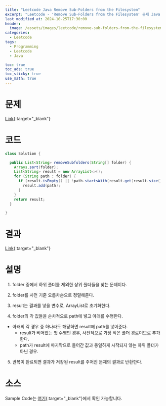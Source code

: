 ```yaml
---
title: "Leetcode Java Remove Sub-Folders from the Filesystem"
excerpt: "Leetcode - 'Remove Sub-Folders from the Filesystem' 문제 Java 풀이"
last_modified_at: 2024-10-25T17:30:00
header:
  image: /assets/images/leetcode/remove-sub-folders-from-the-filesystem.png
categories:
  - Leetcode
tags:
  - Programming
  - Leetcode
  - Java

toc: true
toc_ads: true
toc_sticky: true
use_math: true
---
```

# 문제
[Link](https://leetcode.com/problems/remove-sub-folders-from-the-filesystem/){:target="_blank"}

# 코드
```java
class Solution {

  public List<String> removeSubfolders(String[] folder) {
    Arrays.sort(folder);
    List<String> result = new ArrayList<>();
    for (String path : folder) {
      if (result.isEmpty() || !path.startsWith(result.get(result.size() - 1) + "/")) {
        result.add(path);
      }
    }
    return result;
  }

}
```

# 결과
[Link](https://leetcode.com/problems/remove-sub-folders-from-the-filesystem/submissions/1433207149/){:target="_blank"}

# 설명
1. folder 중에서 하위 폴더를 제외한 상위 폴더들을 찾는 문제이다.

2. folder를 사전 기준 오름차순으로 정렬해준다.

3. result는 결과를 넣을 변수로, ArrayList로 초기화한다.

4. folder의 각 값들을 순차적으로 path에 넣고 아래를 수행한다.
- 아래의 각 경우 중 하나라도 해당하면 result에 path를 넣어준다.
  - result가 비어있는 첫 수행인 경우, 사전적으로 가장 작은 폴더 경로이므로 추가한다.
  - path가 result에 마지막으로 들어간 값과 동일하게 시작되지 않는 하위 폴더가 아닌 경우.

5. 반복이 완료되면 결과가 저장된 result를 주어진 문제의 결과로 반환한다.

# 소스
Sample Code는 [여기](https://github.com/GracefulSoul/leetcode/blob/master/src/main/java/gracefulsoul/problems/RemoveSubFoldersFromTheFilesystem.java){:target="_blank"}에서 확인 가능합니다.